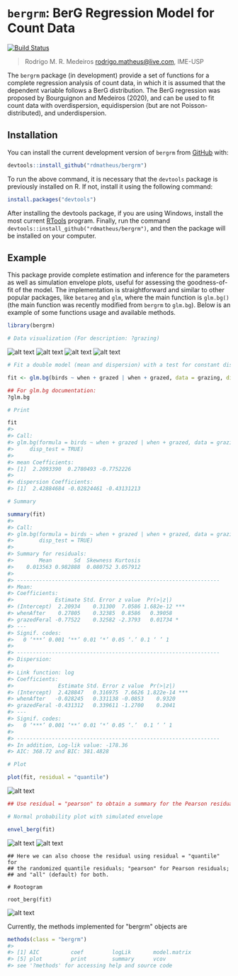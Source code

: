 # `bergrm`: BerG Regression Model for Count Data

[![Build Status](https://travis-ci.com/travis-ci/travis-web.svg?branch=master)](https://travis-ci.com/travis-ci/travis-web)

> Rodrigo M. R. Medeiros
> <rodrigo.matheus@live.com>, IME-USP

The `bergrm` package (in development) provide a set of functions for a complete regression analysis of count data, in which it is assumed that the dependent variable follows a BerG distribution. The BerG regression was proposed by Bourguignon and Medeiros (2020), and can be used to fit count data with overdispersion, equidispersion (but are not Poisson-distributed), and underdispersion.

## Installation

You can install the current development version of `bergrm` from [GitHub](https://github.com/rdmatheus/sdlrm) with:

``` r
devtools::install_github("rdmatheus/bergrm")
```
To run the above command, it is necessary that the `devtools` package is previously installed on R. If not, install it using the following command:

``` r
install.packages("devtools")
```
After installing the devtools package, if you are using Windows, install the most current [RTools](https://cran.r-project.org/bin/windows/Rtools/) program. Finally, run the command `devtools::install_github("rdmatheus/bergrm")`, and then the package will be installed on your computer.

## Example

This package provide complete estimation and inference for the parameters as well as simulation envelope plots, useful for assessing the goodness-of-fit of the model. The implementation is straightforward and similar to other popular packages, like `betareg` and `glm`, where the main function is `glm.bg()` (the main function was recently modified from `bergrm` to `glm.bg`). Below is an example of some functions usage and available methods.

``` r
library(bergrm)

# Data visualization (For description: ?grazing)
```
![alt text](figures/fig1a.png)
![alt text](figures/fig1b.png)
![alt text](figures/fig1c.png)
![alt text](figures/fig1d.png)

``` r
# Fit a double model (mean and dispersion) with a test for constant dispersion

fit <- glm.bg(birds ~ when + grazed | when + grazed, data = grazing, disp_test = TRUE)

## For glm.bg documentation:
?glm.bg

# Print

fit
#> 
#> Call:
#> glm.bg(formula = birds ~ when + grazed | when + grazed, data = grazing, 
#>     disp_test = TRUE)
#> 
#> mean Coefficients:
#> [1]  2.2093390  0.2780493 -0.7752226
#> 
#> dispersion Coefficients:
#> [1]  2.42884684 -0.02824461 -0.43131213

# Summary

summary(fit)
#>
#> Call:
#> glm.bg(formula = birds ~ when + grazed | when + grazed, data = grazing, 
#>        disp_test = TRUE)
#>
#> Summary for residuals:
#>        Mean       Sd  Skewness Kurtosis
#>    0.013563 0.982888  0.080752 3.057912
#> 
#> ----------------------------------------------------------------
#> Mean:
#> Coefficients:
#>             Estimate Std. Error z value  Pr(>|z|)    
#> (Intercept)  2.20934    0.31300  7.0586 1.682e-12 ***
#> whenAfter    0.27805    0.32385  0.8586   0.39058    
#> grazedFeral -0.77522    0.32582 -2.3793   0.01734 *  
#> ---
#> Signif. codes:  
#>   0 ‘***’ 0.001 ‘**’ 0.01 ‘*’ 0.05 ‘.’ 0.1 ‘ ’ 1
#> 
#> ----------------------------------------------------------------
#> Dispersion:
#> 
#> Link function: log 
#> Coefficients:
#>              Estimate Std. Error z value  Pr(>|z|)    
#> (Intercept)  2.428847   0.316975  7.6626 1.822e-14 ***
#> whenAfter   -0.028245   0.331138 -0.0853    0.9320    
#> grazedFeral -0.431312   0.339611 -1.2700    0.2041    
#> ---
#> Signif. codes:  
#>   0 ‘***’ 0.001 ‘**’ 0.01 ‘*’ 0.05 ‘.’  0.1 ‘ ’ 1
#> 
#> ----------------------------------------------------------------
#> In addition, Log-lik value: -178.36 
#> AIC: 368.72 and BIC: 381.4828

# Plot

plot(fit, residual = "quantile") 
```
![alt text](figures/fig2.png)

``` r
## Use residual = "pearson" to obtain a summary for the Pearson residuals.

# Normal probability plot with simulated envelope 

envel_berg(fit)
```
![alt text](figures/fig3a.png)
![alt text](figures/fig3b.png)

```
## Here we can also choose the residual using residual = "quantile" for
## the randomized quantile residuals; "pearson" for Pearson residuals;
## and "all" (default) for both.

# Rootogram

root_berg(fit)
```
![alt text](figures/fig4.png)

Currently, the methods implemented for "bergrm" objects are
``` r
methods(class = "bergrm")
#>
#> [1] AIC          coef         logLik       model.matrix
#> [5] plot         print        summary      vcov        
#> see '?methods' for accessing help and source code
```
